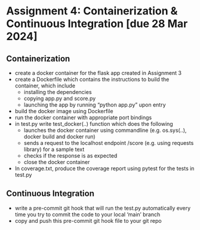 # Assignment 4: Containerization & Continuous Integration [due 28 Mar 2024]

## Containerization
- create a docker container for the flask app created in Assignment 3
- create a Dockerfile which contains the instructions to build the container, which include
  - installing the dependencies
  - copying app.py and score.py
  - launching the app by running “python app.py” upon entry
- build the docker image using Dockerfile
- run the docker container with appropriate port bindings
- in test.py write test_docker(..) function which does the following
  - launches the docker container using commandline (e.g. os.sys(..), docker build and docker run)
  - sends a request to the localhost endpoint /score (e.g. using requests library) for a sample text
  - checks if the response is as expected
  - close the docker container
- In coverage.txt, produce the coverage report using pytest for the tests in test.py


## Continuous Integration
- write a pre-commit git hook that will run the test.py automatically every time you try to commit the code to your local ‘main’ branch
- copy and push this pre-commit git hook file to your git repo
